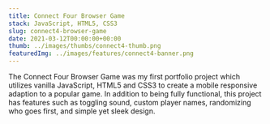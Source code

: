 ```yaml
---
title: Connect Four Browser Game
stack: JavaScript, HTML5, CSS3
slug: connect4-browser-game
date: 2021-03-12T00:00:00+00:00
thumb: ../images/thumbs/connect4-thumb.png
featuredImg: ../images/features/connect4-banner.png
---
```


The Connect Four Browser Game was my first portfolio project which utilizes vanilla JavaScript, HTML5 and CSS3 to create a mobile responsive adaption to a popular game. In addition to being fully functional, this project has features such as toggling sound, custom player names, randomizing who goes first, and simple yet sleek design.